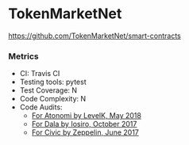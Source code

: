 # TokenMarketNet

https://github.com/TokenMarketNet/smart-contracts

### Metrics

* CI: Travis CI
* Testing tools: pytest
* Test Coverage: N
* Code Complexity: N
* Code Audits: 
  * [For Atonomi by LevelK, May 2018](https://drive.google.com/file/d/0B6r9uCgN_xpJeUdRaGxaQ3VrTVBiekg5V25aUEUycDVZWlhn/view?usp=sharing)
  * [For Dala by Iosiro, October 2017](https://www.iosiro.com/dala-token-sale-audit)
  * [For Civic by Zeppelin, June 2017](https://medium.com/@ZeppelinOrg/a91754ab6e4b)



